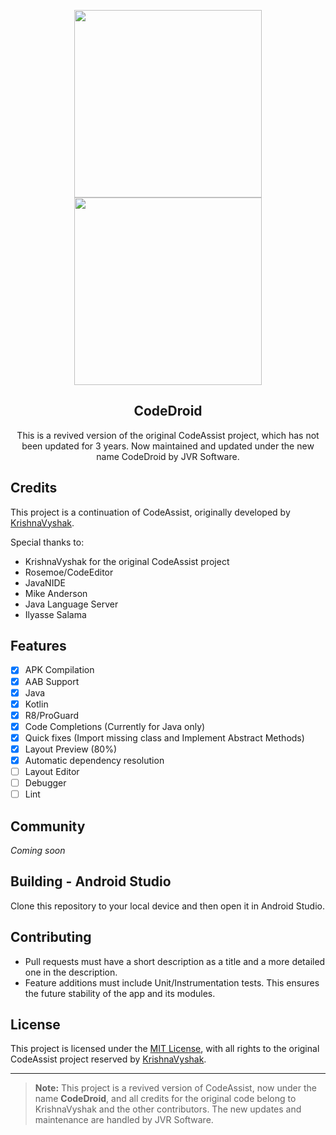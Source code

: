 <p align="center">
  <img width="300px%" height="300px" src="https://raw.githubusercontent.com/KrishnaVyshak/CodeAssist/main/logo-dark.png#gh-dark-mode-only" >
  <img width="300px" height="300px" src="https://raw.githubusercontent.com/KrishnaVyshak/CodeAssist/main/logo-light.png#gh-light-mode-only">
</p>

<div align="center">
  <h2>CodeDroid</h2>
  <p>This is a revived version of the original CodeAssist project, which has not been updated for 3 years. Now maintained and updated under the new name CodeDroid by JVR Software.</p>
</div>

## Credits

This project is a continuation of CodeAssist, originally developed by [KrishnaVyshak](https://github.com/KrishnaVyshak). 

Special thanks to:
- KrishnaVyshak for the original CodeAssist project
- Rosemoe/CodeEditor
- JavaNIDE
- Mike Anderson
- Java Language Server
- Ilyasse Salama

## Features

- [x] APK Compilation
- [x] AAB Support
- [x] Java
- [x] Kotlin  
- [x] R8/ProGuard
- [x] Code Completions (Currently for Java only)
- [x] Quick fixes (Import missing class and Implement Abstract Methods)
- [x] Layout Preview (80%)
- [x] Automatic dependency resolution  
- [ ] Layout Editor
- [ ] Debugger
- [ ] Lint

## Community

*Coming soon*

## Building - Android Studio

Clone this repository to your local device and then open it in Android Studio.

## Contributing

- Pull requests must have a short description as a title and a more detailed one in the description.
- Feature additions must include Unit/Instrumentation tests. This ensures the future stability of the app and its modules.

## License

This project is licensed under the [MIT License](LICENSE), with all rights to the original CodeAssist project reserved by [KrishnaVyshak](https://github.com/KrishnaVyshak).

---

> **Note:** This project is a revived version of CodeAssist, now under the name **CodeDroid**, and all credits for the original code belong to KrishnaVyshak and the other contributors. The new updates and maintenance are handled by JVR Software.
